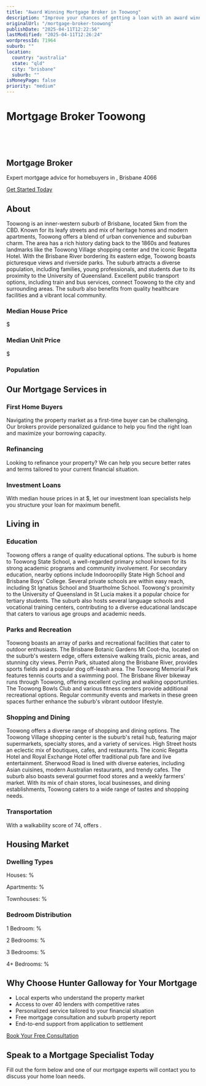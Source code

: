 ```yaml
---
title: "Award Winning Mortgage Broker in Toowong"
description: "Improve your chances of getting a loan with an award winning mortgage broker. We have one of the highest loan approval rates in the country."
originalUrl: "/mortgage-broker-toowong"
publishDate: "2025-04-11T12:22:56"
lastModified: "2025-04-11T12:26:24"
wordpressId: 71964
suburb: ""
location:
  country: "australia"
  state: "qld"
  city: "brisbane"
  suburb: ""
isMoneyPage: false
priority: "medium"
---
```


<h1>Mortgage Broker Toowong</h1>

<p><br /> <script type="application/ld+json"> { "@context": "https://schema.org", "@type": "ProfessionalService", "name": "Hunter Galloway Mortgage Brokers - ", "description": "Professional mortgage brokers serving and surrounding areas in Brisbane", "url": "https://www.huntergalloway.com.au/mortgage-broker-/", "telephone": "+61733766400", "address": { "@type": "PostalAddress", "streetAddress": "Level 34, 1 Eagle St", "addressLocality": "Brisbane", "addressRegion": "QLD", "postalCode": "4000", "addressCountry": "AU" }, "geo": { "@type": "GeoCoordinates", "latitude": "", "longitude": "" }, "areaServed": { "@type": "City", "name": "" }, "priceRange": "$$" } </script></p> <header></header> <section class="hero-section"> <div class="container"> <h1>Mortgage Broker</h1> <p class="lead">Expert mortgage advice for homebuyers in , Brisbane 4066</p> <p><a class="btn btn-primary" href="#contact-form">Get Started Today</a></p> </div> </section> <section class="suburb-overview"> <div class="container"> <h2>About</h2> <div class="suburb-description"> <p>Toowong is an inner-western suburb of Brisbane, located 5km from the CBD. Known for its leafy streets and mix of heritage homes and modern apartments, Toowong offers a blend of urban convenience and suburban charm. The area has a rich history dating back to the 1860s and features landmarks like the Toowong Village shopping center and the iconic Regatta Hotel. With the Brisbane River bordering its eastern edge, Toowong boasts picturesque views and riverside parks. The suburb attracts a diverse population, including families, young professionals, and students due to its proximity to the University of Queensland. Excellent public transport options, including train and bus services, connect Toowong to the city and surrounding areas. The suburb also benefits from quality healthcare facilities and a vibrant local community.</p> </div> <div class="suburb-stats"> <div class="stat-item"> <h3>Median House Price</h3> <p>$</p> </div> <div class="stat-item"> <h3>Median Unit Price</h3> <p>$</p> </div> <div class="stat-item"> <h3>Population</h3> </div> </div> </div> </section> <section class="mortgage-services"> <div class="container"> <h2>Our Mortgage Services in</h2> <div class="services-grid"> <div class="service-item"> <h3>First Home Buyers</h3> <p>Navigating the property market as a first-time buyer can be challenging. Our brokers provide personalized guidance to help you find the right loan and maximize your borrowing capacity.</p> </div> <div class="service-item"> <h3>Refinancing</h3> <p>Looking to refinance your property? We can help you secure better rates and terms tailored to your current financial situation.</p> </div> <div class="service-item"> <h3>Investment Loans</h3> <p>With median house prices in at $, let our investment loan specialists help you structure your loan for maximum benefit.</p> </div> </div> </div> </section> <section class="suburb-living"> <div class="container"> <h2>Living in</h2> <div class="living-aspect"> <h3>Education</h3> <p>Toowong offers a range of quality educational options. The suburb is home to Toowong State School, a well-regarded primary school known for its strong academic programs and community involvement. For secondary education, nearby options include Indooroopilly State High School and Brisbane Boys' College. Several private schools are within easy reach, including St Ignatius School and Stuartholme School. Toowong's proximity to the University of Queensland in St Lucia makes it a popular choice for tertiary students. The suburb also hosts several language schools and vocational training centers, contributing to a diverse educational landscape that caters to various age groups and academic needs.</p> </div> <div class="living-aspect"> <h3>Parks and Recreation</h3> <p>Toowong boasts an array of parks and recreational facilities that cater to outdoor enthusiasts. The Brisbane Botanic Gardens Mt Coot-tha, located on the suburb's western edge, offers extensive walking trails, picnic areas, and stunning city views. Perrin Park, situated along the Brisbane River, provides sports fields and a popular dog off-leash area. The Toowong Memorial Park features tennis courts and a swimming pool. The Brisbane River bikeway runs through Toowong, offering excellent cycling and walking opportunities. The Toowong Bowls Club and various fitness centers provide additional recreational options. Regular community events and markets in these green spaces further enhance the suburb's vibrant outdoor lifestyle.</p> </div> <div class="living-aspect"> <h3>Shopping and Dining</h3> <p>Toowong offers a diverse range of shopping and dining options. The Toowong Village shopping center is the suburb's retail hub, featuring major supermarkets, specialty stores, and a variety of services. High Street hosts an eclectic mix of boutiques, cafes, and restaurants. The iconic Regatta Hotel and Royal Exchange Hotel offer traditional pub fare and live entertainment. Sherwood Road is lined with diverse eateries, including Asian cuisines, modern Australian restaurants, and trendy cafes. The suburb also boasts several gourmet food stores and a weekly farmers' market. With its mix of chain stores, local businesses, and dining establishments, Toowong caters to a wide range of tastes and shopping needs.</p> </div> <div class="living-aspect"> <h3>Transportation</h3> <p>With a walkability score of 74, offers .</p> </div> </div> </section> <section class="housing-market"> <div class="container"> <h2>Housing Market</h2> <div class="market-stats"> <div class="stat-column"> <h3>Dwelling Types</h3> <p>Houses: %</p> <p>Apartments: %</p> <p>Townhouses: %</p> </div> <div class="stat-column"> <h3>Bedroom Distribution</h3> <p>1 Bedroom: %</p> <p>2 Bedrooms: %</p> <p>3 Bedrooms: %</p> <p>4+ Bedrooms: %</p> </div> </div> <div class="market-description"></div> </div> </section> <section class="why-choose-us"> <div class="container"> <h2>Why Choose Hunter Galloway for Your Mortgage</h2> <ul class="benefits-list"> <li>Local experts who understand the property market</li> <li>Access to over 40 lenders with competitive rates</li> <li>Personalized service tailored to your financial situation</li> <li>Free mortgage consultation and suburb property report</li> <li>End-to-end support from application to settlement</li> </ul> <div class="cta-container"><a class="btn btn-secondary" href="#contact-form">Book Your Free Consultation</a></div> </div> </section> <section id="contact-form" class="contact-section"> <div class="container"> <h2>Speak to a Mortgage Specialist Today</h2> <p>Fill out the form below and one of our mortgage experts will contact you to discuss your home loan needs.</p> <p></p> </div> </section> <footer></footer>
